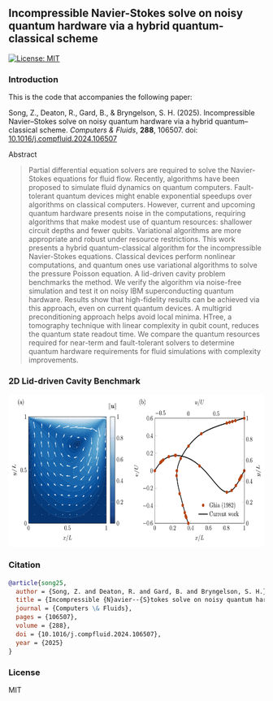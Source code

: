 ## Incompressible Navier-Stokes solve on noisy quantum hardware via a hybrid quantum-classical scheme

[![License: MIT](https://img.shields.io/badge/License-MIT-yellow.svg)](#license)

### Introduction

This is the code that accompanies the following paper:

Song, Z., Deaton, R., Gard, B., & Bryngelson, S. H. (2025). Incompressible Navier–Stokes solve on noisy quantum hardware via a hybrid quantum–classical scheme. _Computers & Fluids_, __288__, 106507. doi: [10.1016/j.compfluid.2024.106507](https://doi.org/10.1016/j.compfluid.2024.106507)

Abstract

> Partial differential equation solvers are required to solve the Navier-Stokes equations for fluid flow. Recently, algorithms have been proposed to simulate fluid dynamics on quantum computers. Fault-tolerant quantum devices might enable exponential speedups over algorithms on classical computers. However, current and upcoming quantum hardware presents noise in the computations, requiring algorithms that make modest use of quantum resources: shallower circuit depths and fewer qubits. Variational algorithms are more appropriate and robust under resource restrictions. This work presents a hybrid quantum-classical algorithm for the incompressible Navier-Stokes equations. Classical devices perform nonlinear computations, and quantum ones use variational algorithms to solve the pressure Poisson equation. A lid-driven cavity problem benchmarks the method. We verify the algorithm via noise-free simulation and test it on noisy IBM superconducting quantum hardware. Results show that high-fidelity results can be achieved via this approach, even on current quantum devices. A multigrid preconditioning approach helps avoid local minima. HTree, a tomography technique with linear complexity in qubit count, reduces the quantum state readout time. We compare the quantum resources required for near-term and fault-tolerant solvers to determine quantum hardware requirements for fluid simulations with complexity improvements.


### 2D Lid-driven Cavity Benchmark

<div align="center">
<img src="https://github.com/comp-physics/NISQ-Quantum-CFD/blob/master/Benchmark/benchmark-Re100.png" height="300px"> 
</div>

### Citation

```bibtex
@article{song25,
  author = {Song, Z. and Deaton, R. and Gard, B. and Bryngelson, S. H.},
  title = {Incompressible {N}avier--{S}tokes solve on noisy quantum hardware via a hybrid quantum--classical scheme},
  journal = {Computers \& Fluids},
  pages = {106507},
  volume = {288},
  doi = {10.1016/j.compfluid.2024.106507},
  year = {2025}
}
```

### License

MIT
